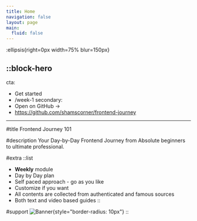 ```yaml
---
title: Home
navigation: false
layout: page
main:
  fluid: false
---
```


:ellipsis{right=0px width=75% blur=150px}

::block-hero
---
cta:
  - Get started
  - /week-1
secondary:
  - Open on GitHub →
  - https://github.com/shamscorner/frontend-journey
---

#title
Frontend Journey 101

#description
Your Day-by-Day Frontend Journey from Absolute beginners to ultimate professional.

#extra
  ::list
  - **Weekly** module
  - Day by Day plan
  - Self paced approach - go as you like
  - Customize if you want
  - All contents are collected from authenticated and famous sources
  - Both text and video based guides
  ::

#support
  ![Banner](/cover-3.jpeg){style="border-radius: 10px"}
::
